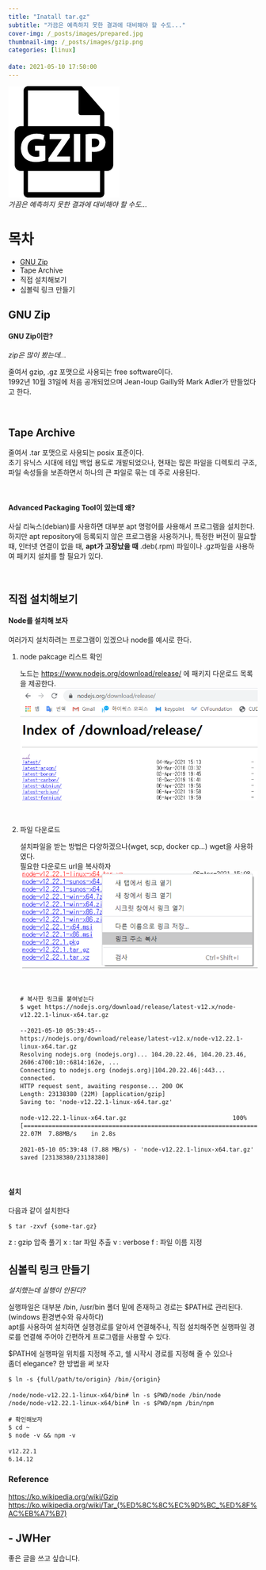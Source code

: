 ```yaml
---
title: "Inatall tar.gz"
subtitle: "가끔은 예측하지 못한 결과에 대비해야 할 수도..."
cover-img: /_posts/images/prepared.jpg
thumbnail-img: /_posts/images/gzip.png
categories: [linux]

date: 2021-05-10 17:50:00 
---
```


<!-- image repository: https://raw.githubusercontent.com/JWHer/jwher.github.io/master/_posts/images/ -->
![Alt](https://raw.githubusercontent.com/JWHer/jwher.github.io/master/_posts/images/gzip.png "gnuzip")  
*가끔은 예측하지 못한 결과에 대비해야 할 수도...*  

# 목차
* [GNU Zip](#Preflight)
* Tape Archive
* 직접 설치해보기
* 심볼릭 링크 만들기

## GNU Zip 

#### GNU Zip이란?
*zip은 많이 봤는데...*

줄여서 gzip, .gz 포맷으로 사용되는 free software이다.  
1992년 10월 31일에 처음 공개되었으며 
Jean-loup Gailly와 Mark Adler가 만들었다고 한다. 

<br/>

## Tape Archive

줄여서 .tar 포맷으로 사용되는 posix 표준이다.  
초기 유닉스 시대에 테입 백업 용도로 개발되었으나,
현재는 많은 파일을 디렉토리 구조, 파일 속성들을 보존하면서 하나의 큰 파일로 묶는 데 주로 사용된다.

<br/>

#### Advanced Packaging Tool이 있는데 왜?

사실 리눅스(debian)를 사용하면 대부분 apt 명령어를 사용해서 프로그램을 설치한다.  
하지만 apt repository에 등록되지 않은 프로그램을 사용하거나,
특정한 버전이 필요할 때, 인터넷 연결이 없을 때, **apt가 고장났을 때** .deb(.rpm) 파일이나
.gz파일을 사용하여 패키지 설치를 할 필요가 있다.

<br/>

## 직접 설치해보기

#### Node를 설치해 보자

여러가지 설치하려는 프로그램이 있겠으나 node를 예시로 한다.

1. node pakcage 리스트 확인  
    
   노드는 https://www.nodejs.org/download/release/ 에 패키지 다운로드 목록을 제공한다.
   ![Alt](https://raw.githubusercontent.com/JWHer/jwher.github.io/master/_posts/images/packagelist_node.png "패키지 목록")
   
   <br/>

2. 파일 다운로드  

   설치파일을 받는 방법은 다양하겠으나(wget, scp, docker cp...) wget을 사용하였다.  
   필요한 다운로드 url을 복사하자  
   ![Alt](https://raw.githubusercontent.com/JWHer/jwher.github.io/master/_posts/images/packagelinkcopy_node.png "패키지 목록")
   
   <br/>
   
   ```shell
   # 복사한 링크를 붙여넣는다
   $ wget https://nodejs.org/download/release/latest-v12.x/node-v12.22.1-linux-x64.tar.gz
   
   --2021-05-10 05:39:45--  https://nodejs.org/download/release/latest-v12.x/node-v12.22.1-linux-x64.tar.gz
   Resolving nodejs.org (nodejs.org)... 104.20.22.46, 104.20.23.46, 2606:4700:10::6814:162e, ...
   Connecting to nodejs.org (nodejs.org)|104.20.22.46|:443... connected.
   HTTP request sent, awaiting response... 200 OK
   Length: 23138380 (22M) [application/gzip]
   Saving to: 'node-v12.22.1-linux-x64.tar.gz'
   
   node-v12.22.1-linux-x64.tar.gz                              100%[========================================================================================================================================>]  22.07M  7.88MB/s    in 2.8s
   
   2021-05-10 05:39:48 (7.88 MB/s) - 'node-v12.22.1-linux-x64.tar.gz' saved [23138380/23138380]
   ```
   
<br/>

#### 설치

   다음과 같이 설치한다
   ```shell
   $ tar -zxvf {some-tar.gz}
   ```

   z : gzip 압축 풀기
   x : tar 파일 추출
   v : verbose
   f : 파일 이름 지정

## 심볼릭 링크 만들기

   *설치했는데 실행이 안된다?*

   실행파일은 대부분 /bin, /usr/bin 폴더 밑에 존재하고 경로는 $PATH로 관리된다.
   (windows 환경변수와 유사하다)  
   apt를 사용하여 설치하면 실행경로를 알아셔 연결해주나, 직접 설치해주면 실행파일 경로를 연결해 주어야
   간편하게 프로그램을 사용할 수 있다.
   
   $PATH에 실행파일 위치를 지정해 주고, 쉘 시작시 경로를 지정해 줄 수 있으나  
   좀더 elegance? 한 방법을 써 보자

   ```shell
   $ ln -s {full/path/to/origin} /bin/{origin}
   
   /node/node-v12.22.1-linux-x64/bin# ln -s $PWD/node /bin/node
   /node/node-v12.22.1-linux-x64/bin# ln -s $PWD/npm /bin/npm
   
   # 확인해보자
   $ cd ~
   $ node -v && npm -v
   
   v12.22.1
   6.14.12
   ```

### Reference  
https://ko.wikipedia.org/wiki/Gzip
https://ko.wikipedia.org/wiki/Tar_(%ED%8C%8C%EC%9D%BC_%ED%8F%AC%EB%A7%B7)

## - JWHer  
좋은 글을 쓰고 싶습니다.

<!-- update log -->
<!--
본문에 추가할 내용을 적는다.
-->